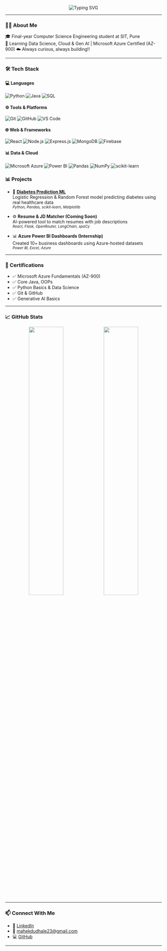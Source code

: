 <!-- Profile README for Mahek Dudhale -->

<p align="center">
  <img src="https://readme-typing-svg.demolab.com?font=Fira+Code&pause=1000&width=435&lines=Hey!+I'm+Mahek+Dudhale;Final+Year+CSE+Student;Data+Science+%7C+Gen+AI+%7C+Cloud;Let's+Build+Something+Awesome!+💡" alt="Typing SVG" />
</p>

---

### 👩‍💻 About Me

🎓 Final-year Computer Science Engineering student at SIT, Pune  
🚀 Learning Data Science, Cloud & Gen AI | Microsoft Azure Certified (AZ-900) 
☁️ Always curious, always building!!

---

### 🛠️ Tech Stack

#### 💻 Languages
![Python](https://img.shields.io/badge/Python-%2314354C.svg?style=for-the-badge&logo=python&logoColor=white)
![Java](https://img.shields.io/badge/Java-%23ED8B00.svg?style=for-the-badge&logo=java&logoColor=white)
![SQL](https://img.shields.io/badge/SQL-%2300B4DB.svg?style=for-the-badge&logo=mysql&logoColor=white)

#### ⚙️ Tools & Platforms
![Git](https://img.shields.io/badge/Git-%23F05032.svg?style=for-the-badge&logo=git&logoColor=white)
![GitHub](https://img.shields.io/badge/GitHub-%23181717.svg?style=for-the-badge&logo=github&logoColor=white)
![VS Code](https://img.shields.io/badge/VSCode-%23007ACC.svg?style=for-the-badge&logo=visualstudiocode&logoColor=white)

#### 🌐 Web & Frameworks
![React](https://img.shields.io/badge/React-%2361DAFB.svg?style=for-the-badge&logo=react&logoColor=black)
![Node.js](https://img.shields.io/badge/Node.js-%23339933.svg?style=for-the-badge&logo=nodedotjs&logoColor=white)
![Express.js](https://img.shields.io/badge/Express.js-%23000000.svg?style=for-the-badge&logo=express&logoColor=white)
![MongoDB](https://img.shields.io/badge/MongoDB-%2347A248.svg?style=for-the-badge&logo=mongodb&logoColor=white)
![Firebase](https://img.shields.io/badge/Firebase-%23FFCA28.svg?style=for-the-badge&logo=firebase&logoColor=black)

#### 📊 Data & Cloud
![Microsoft Azure](https://img.shields.io/badge/Azure-%230078D4.svg?style=for-the-badge&logo=microsoftazure&logoColor=white)
![Power BI](https://img.shields.io/badge/PowerBI-%23F2C811.svg?style=for-the-badge&logo=powerbi&logoColor=black)
![Pandas](https://img.shields.io/badge/Pandas-%23150458.svg?style=for-the-badge&logo=pandas&logoColor=white)
![NumPy](https://img.shields.io/badge/NumPy-%23013243.svg?style=for-the-badge&logo=numpy&logoColor=white)
![scikit-learn](https://img.shields.io/badge/Scikit--Learn-%23F7931E.svg?style=for-the-badge&logo=scikitlearn&logoColor=white)


### 📊 Projects

- 🧠 [**Diabetes Prediction ML**](https://github.com/mahek-dudhale/diabetes-prediction-ml)  
  Logistic Regression & Random Forest model predicting diabetes using real healthcare data  
  <sub><i>Python, Pandas, scikit-learn, Matplotlib</i></sub>

- ⚙️ **Resume & JD Matcher (Coming Soon)**  
  AI-powered tool to match resumes with job descriptions  
  <sub><i>React, Flask, OpenRouter, LangChain, spaCy</i></sub>

- 📊 **Azure Power BI Dashboards (Internship)**  
  Created 10+ business dashboards using Azure-hosted datasets  
  <sub><i>Power BI, Excel, Azure</i></sub>

---

### 🏅 Certifications

- ✅ Microsoft Azure Fundamentals (AZ-900)  
- ✅ Core Java, OOPs  
- ✅ Python Basics & Data Science  
- ✅ Git & GitHub  
- ✅ Generative AI Basics

---

### 📈 GitHub Stats

<p align="center">
  <img src="https://github-readme-stats.vercel.app/api?username=mahek-dudhale&show_icons=true&theme=gruvbox" width="47%" />
  <img src="https://streak-stats.demolab.com?user=mahek-dudhale&theme=gruvbox" width="47%" />
</p>

---

### 📫 Connect With Me

- 🔗 [LinkedIn](https://www.linkedin.com/in/mahek-dudhale)
- 📧 mahekdudhale23@gmail.com
- 💻 [GitHub](https://github.com/mahek-dudhale)

---
